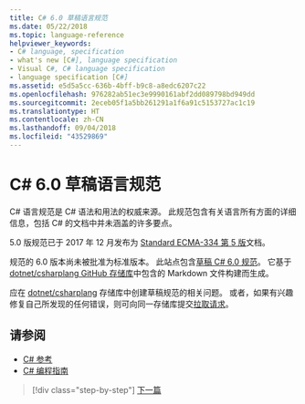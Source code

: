 ```yaml
---
title: C# 6.0 草稿语言规范
ms.date: 05/22/2018
ms.topic: language-reference
helpviewer_keywords:
- C# language, specification
- what's new [C#], language specification
- Visual C#, C# language specification
- language specification [C#]
ms.assetid: e5d5a5cc-636b-4bff-b9c8-a8edc6207c22
ms.openlocfilehash: 976282ab51ec3e9990161abf2dd089798bd949dd
ms.sourcegitcommit: 2eceb05f1a5bb261291a1f6a91c5153727ac1c19
ms.translationtype: HT
ms.contentlocale: zh-CN
ms.lasthandoff: 09/04/2018
ms.locfileid: "43529869"
---
```

# <a name="c-60-draft-language-specification"></a>C# 6.0 草稿语言规范

C# 语言规范是 C# 语法和用法的权威来源。 此规范包含有关语言所有方面的详细信息，包括 C# 的文档中并未涵盖的许多要点。

5.0 版规范已于 2017 年 12 月发布为 [Standard ECMA-334 第 5 版](https://www.ecma-international.org/publications/files/ECMA-ST/Ecma-334.pdf)文档。

规范的 6.0 版本尚未被批准为标准版本。 此站点包含[草稿 C# 6.0 规范](../../../../_csharplang/spec/introduction.md)。 它基于 [dotnet/csharplang GitHub 存储库](https://github.com/dotnet/csharplang/blob/master/spec/README.md)中包含的 Markdown 文件构建而生成。

应在 [dotnet/csharplang](https://github.com/dotnet/csharplang/issues) 存储库中创建草稿规范的相关问题。 或者，如果有兴趣修复自己所发现的任何错误，则可向同一存储库提交[拉取请求](https://github.com/dotnet/csharplang/pulls)。

## <a name="see-also"></a>请参阅

- [C# 参考](../index.md)  
- [C# 编程指南](../../programming-guide/index.md)

>[!div class="step-by-step"]
[下一篇](../../../../_csharplang/spec/introduction.md)
